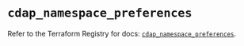 # `cdap_namespace_preferences`

Refer to the Terraform Registry for docs: [`cdap_namespace_preferences`](https://registry.terraform.io/providers/googlecloudplatform/cdap/0.11.0/docs/resources/namespace_preferences).
